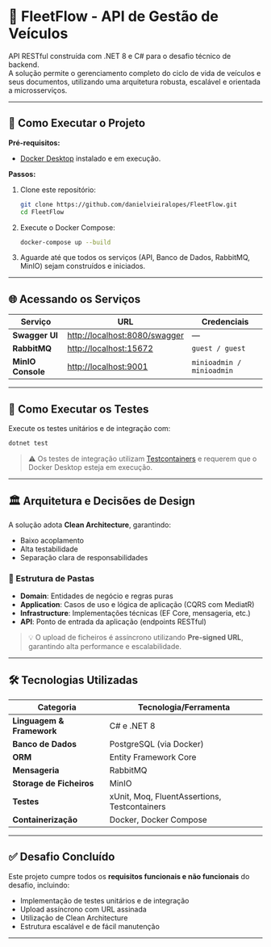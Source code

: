 # 🚗 FleetFlow - API de Gestão de Veículos

API RESTful construída com .NET 8 e C# para o desafio técnico de backend.  
A solução permite o gerenciamento completo do ciclo de vida de veículos e seus documentos, utilizando uma arquitetura robusta, escalável e orientada a microsserviços.

---

## 🚀 Como Executar o Projeto

**Pré-requisitos:**  
- [Docker Desktop](https://www.docker.com/products/docker-desktop) instalado e em execução.

**Passos:**

1. Clone este repositório:
   ```bash
   git clone https://github.com/danielvieiralopes/FleetFlow.git
   cd FleetFlow
   ```

2. Execute o Docker Compose:
   ```bash
   docker-compose up --build
   ```

3. Aguarde até que todos os serviços (API, Banco de Dados, RabbitMQ, MinIO) sejam construídos e iniciados.

---

## 🌐 Acessando os Serviços

| Serviço              | URL                          | Credenciais                    |
|----------------------|-------------------------------|--------------------------------|
| **Swagger UI**       | [http://localhost:8080/swagger](http://localhost:8080/swagger) | — |
| **RabbitMQ**         | [http://localhost:15672](http://localhost:15672)           | `guest / guest`               |
| **MinIO Console**    | [http://localhost:9001](http://localhost:9001)             | `minioadmin / minioadmin`     |

---

## 🧪 Como Executar os Testes

Execute os testes unitários e de integração com:

```bash
dotnet test
```

> ⚠️ Os testes de integração utilizam [Testcontainers](https://dotnet.testcontainers.org/) e requerem que o Docker Desktop esteja em execução.

---

## 🏛️ Arquitetura e Decisões de Design

A solução adota **Clean Architecture**, garantindo:

- Baixo acoplamento
- Alta testabilidade
- Separação clara de responsabilidades

### 📁 Estrutura de Pastas

- **Domain**: Entidades de negócio e regras puras
- **Application**: Casos de uso e lógica de aplicação (CQRS com MediatR)
- **Infrastructure**: Implementações técnicas (EF Core, mensageria, etc.)
- **API**: Ponto de entrada da aplicação (endpoints RESTful)

> 💡 O upload de ficheiros é assíncrono utilizando **Pre-signed URL**, garantindo alta performance e escalabilidade.

---

## 🛠️ Tecnologias Utilizadas

| Categoria             | Tecnologia/Ferramenta           |
|-----------------------|----------------------------------|
| **Linguagem & Framework** | C# e .NET 8                    |
| **Banco de Dados**    | PostgreSQL (via Docker)          |
| **ORM**               | Entity Framework Core            |
| **Mensageria**        | RabbitMQ                         |
| **Storage de Ficheiros** | MinIO                        |
| **Testes**            | xUnit, Moq, FluentAssertions, Testcontainers |
| **Containerização**   | Docker, Docker Compose           |

---

## ✅ Desafio Concluído

Este projeto cumpre todos os **requisitos funcionais e não funcionais** do desafio, incluindo:

- Implementação de testes unitários e de integração
- Upload assíncrono com URL assinada
- Utilização de Clean Architecture
- Estrutura escalável e de fácil manutenção

---
